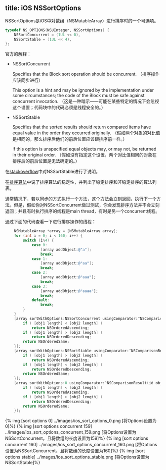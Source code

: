 title: iOS NSSortOptions
---
NSSortOptions是iOS中对数组（NSMutableArray）进行排序时的一个可选项。

``` objective-c
typedef NS_OPTIONS(NSUInteger, NSSortOptions) {
    NSSortConcurrent = (1UL << 0),
    NSSortStable = (1UL << 4),
};
```

官方的解释：

- NSSortConcurrent

	Specifies that the Block sort operation should be concurrent.
	（排序操作应该同步进行）

	This option is a hint and may be ignored by the implementation under some circumstances; the code of the Block must be safe against concurrent invocation.
	（这是一种暗示——可能在某些特定的情况下会忽视这个设置；代码块中的代码必须是线程安全的。）

- NSSortStable

	Specifies that the sorted results should return compared items have equal value in the order they occurred originally.
	（假如两个对象的对比值是相同的，那么排序后他们的前后位置应该跟排序前一样。）

	If this option is unspecified equal objects may, or may not, be returned in their original order.
	（假如没有指定这个设置，两个对比值相同的对象在排序后的前后位置是无法确定的。）


在[stackoverflow](http://stackoverflow.com/questions/9794957/documentation-for-nssortstable-is-ungrammatical-what-is-it-trying-to-say)中对NSSortStable进行了说明。

在[排序算法](https://zh.wikipedia.org/wiki/%E6%8E%92%E5%BA%8F%E7%AE%97%E6%B3%95)中说了排序算法的稳定性，并列出了稳定排序和非稳定排序的算法列表。


通常情况下，若以同步的方式执行一个方法，这个方法会立刻返回，执行下一个方法。但是，假如你对NSSortConcurrent做过测试，你会发现排序方法并不会立刻返回；并且有时执行排序的线程是main thread，有时是另一个concurrent线程。


通过下面的代码查看一下进行排序操作的线程：

``` objective-c
    NSMutableArray *array = [NSMutableArray array];
    for (int i = 0; i < 160; i++) {
        switch (i%4) {
            case 0:
                [array addObject:@"a"];
                break;
            case 1:
                [array addObject:@"aa"];
                break;
            case 2:
                [array addObject:@"aaa"];
                break;
            case 3:
                [array addObject:@"aaaa"];
                break;
            default:
                break;
        }
    }
    [array sortWithOptions:NSSortConcurrent usingComparator:^NSComparisonResult(id obj1, id obj2) {
        if ( [obj1 length] < [obj2 length] )
            return NSOrderedAscending;
        if ( [obj1 length] > [obj2 length] )
            return NSOrderedDescending;
        return NSOrderedSame;
    }];
    [array sortWithOptions:NSSortStable usingComparator:^NSComparisonResult(id obj1, id obj2) {
        if ( [obj1 length] > [obj2 length] )
            return NSOrderedAscending;
        if ( [obj1 length] < [obj2 length] )
            return NSOrderedDescending;
        return NSOrderedSame;
    }];
    [array sortWithOptions:0 usingComparator:^NSComparisonResult(id obj1, id obj2) {
        if ( [obj1 length] < [obj2 length] )
            return NSOrderedAscending;
        if ( [obj1 length] > [obj2 length] )
            return NSOrderedDescending;
        return NSOrderedSame;
    }];
```

{% img [sort options 0] ../images/ios_sort_options_0.png [将Options设置为0]%}
{% img [sort options concurrent 159] ../images/ios_sort_options_concurrent_159.png [将Options设置为NSSortConcurrent，且将数组的长度设置为159]%}
{% img [sort options concurrent 160] ../images/ios_sort_options_concurrent_160.png [将Options设置为NSSortConcurrent，且将数组的长度设置为160]%}
{% img [sort options stable] ../images/ios_sort_options_stable.png [将Options设置为NSSortStable]%}
